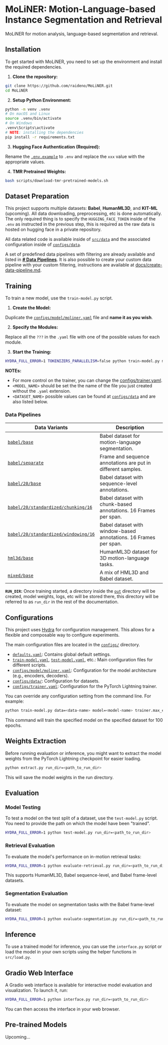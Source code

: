 # MoLiNER: Motion-Language-based Instance Segmentation and Retrieval

MoLiNER for motion analysis, language-based segmentation and retrieval.

## Installation

To get started with MoLiNER, you need to set up the environment and install the required dependencies.

1. **Clone the repository:**

```bash
git clone https://github.com/raideno/MoLiNER.git
cd MoLiNER
```

2. **Setup Python Environment:**

```bash
python -m venv .venv
# On macOS and Linux
source .venv/bin/activate
# On Windows
.venv\Scripts\activate
# NOTE: installing the dependencies
pip install -r requirements.txt
```

3. **Hugging Face Authentication (Required):**

Rename the [`.env.example`](./.env.example) to `.env` and replace the `xxx` value with the appropriate values.

4. **TMR Pretrained Weights:**

```bash
bash scripts/download-tmr-pretrained-models.sh
```

## Dataset Preparation

This project supports multiple datasets: **Babel**, **HumanML3D**, and **KIT-ML** (upcoming). All data downloading, preprocessing, etc is done automatically. The only required thing is to specify the `HUGGING_FACE_TOKEN` inside of the `.env` as instructed in the previous step, this is required as the raw data is hosted on hugging face in a private repository.

All data related code is available inside of [`src/data`](./src/data/) and the associated configuration inside of [`configs/data`](./configs/data/).

A set of predefined data pipelines with filtering are already available and listed in [**# Data Pipelines**](#data-pipelines). It is also possible to create your custom data pipeline with your custom filtering, instructions are available at [docs/create-data-pipeline.md](./docs/create-data-pipeline.md).

## Training

To train a new model, use the `train-model.py` script.

1. **Create the Model:**

Duplicate the [`configs/model/moliner.yaml`](./configs/model/moliner.yaml) file and **name it as you wish**.

2. **Specify the Modules:**

Replace all the `???` in the `.yaml` file with one of the possible values for each module.

3. **Start the Training:**

```bash
HYDRA_FULL_ERROR=1 TOKENIZERS_PARALLELISM=false python train-model.py model=<MODEL_NAME> data=<DATASET_NAME> trainer.accelerator=cuda
```

**NOTEs:**

- For more control on the trainer, you can change the [configs/trainer.yaml](./configs/trainer.yaml).
- `<MODEL_NAME>` should be set the the name of the file you just created without the `.yaml` extension.
- `<DATASET_NAME>` possible values can be found at [`configs/data`](./configs/data/) and are also listed below.

### Data Pipelines

| **Data Variants**                                                                              | **Description**                                                  |
| ---------------------------------------------------------------------------------------------- | ---------------------------------------------------------------- |
| [`babel/base`](./configs/data/babel/base.yaml)                                                 | Babel dataset for motion-language segmentation.                  |
| [`babel/separate`](./configs/data/babel/separate.yaml)                                         | Frame and sequence annotations are put in different samples.     |
| [`babel/20/base`](./configs/data/babel/20/base.yaml)                                           | Babel dataset with sequence-level annotations.                   |
| [`babel/20/standardized/chunking/16`](./configs/data/babel/20/standardized/chunking/16.yaml)   | Babel dataset with chunk-based annotations. 16 Frames per span.  |
| [`babel/20/standardized/windowing/16`](./configs/data/babel/20/standardized/windowing/16.yaml) | Babel dataset with window-based annotations. 16 Frames per span. |
| [`hml3d/base`](./configs/data/hml3d/base.yaml)                                                 | HumanML3D dataset for 3D motion-language tasks.                  |
| [`mixed/base`](./configs/data/mixed/base.yaml)                                                 | A mix of HML3D and Babel dataset.                                |

**`RUN_DIR`:** Once training started, a directory inside the [`out`](./out) directory will be created, model weights, logs, etc will be stored there, this directory will be referred to as `run_dir` in the rest of the documentation.

## Configurations

This project uses [Hydra](https://hydra.cc/) for configuration management. This allows for a flexible and composable way to configure experiments.

The main configuration files are located in the [`configs/`](./configs/) directory.

- [`defaults.yaml`](./configs/defaults.yaml): Contains global default settings.
- [`train-model.yaml`](./configs/train-model.yaml), [`test-model.yaml`](./configs/test-model.yaml), etc.: Main configuration files for different scripts.
- [`configs/model/moliner.yaml`](./configs/model/moliner.yaml): Configuration for the model architecture (e.g., encoders, decoders).
- [`configs/data/`](./configs/data/): Configuration for datasets.
- [`configs/trainer.yaml`](./configs/trainer.yaml): Configuration for the PyTorch Lightning trainer.

You can override any configuration setting from the command line. For example:

```bash
python train-model.py data=<data-name> model=<model-name> trainer.max_epochs=100
```

This command will train the specified model on the specified dataset for 100 epochs.

## Weights Extraction

Before running evaluation or inference, you might want to extract the model weights from the PyTorch Lightning checkpoint for easier loading.

```bash
python extract.py run_dir=<path_to_run_dir>
```

This will save the model weights in the run directory.

## Evaluation

### Model Testing

To test a model on the test split of a dataset, use the `test-model.py` script. You need to provide the path on which the model have been "trained".

```bash
HYDRA_FULL_ERROR=1 python test-model.py run_dir=<path_to_run_dir>
```

### Retrieval Evaluation

To evaluate the model's performance on in-motion retrieval tasks:

```bash
HYDRA_FULL_ERROR=1 python evaluate-retrieval.py run_dir=<path_to_run_dir>
```

This supports HumanML3D, Babel sequence-level, and Babel frame-level datasets.

### Segmentation Evaluation

To evaluate the model on segmentation tasks with the Babel frame-level dataset:

```bash
HYDRA_FULL_ERROR=1 python evaluate-segmentation.py run_dir=<path_to_run_dir>
```

## Inference

To use a trained model for inference, you can use the `interface.py` script or load the model in your own scripts using the helper functions in `src/load.py`.

## Gradio Web Interface

A Gradio web interface is available for interactive model evaluation and visualization. To launch it, run:

```bash
HYDRA_FULL_ERROR=1 python interface.py run_dir=<path_to_run_dir>
```

You can then access the interface in your web browser.

## Pre-trained Models

Upcoming...
